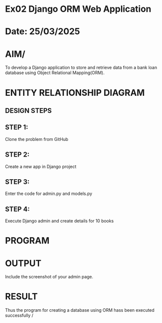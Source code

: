 # Ex02 Django ORM Web Application
# Date: 25/03/2025
# AIM/
To develop a Django application to store and retrieve data from a bank loan database using Object Relational Mapping(ORM).

# ENTITY RELATIONSHIP DIAGRAM
## DESIGN STEPS
## STEP 1:
Clone the problem from GitHub

## STEP 2:
Create a new app in Django project

## STEP 3:
Enter the code for admin.py and models.py

## STEP 4:
Execute Django admin and create details for 10 books

# PROGRAM
# OUTPUT
Include the screenshot of your admin page.

# RESULT
Thus the program for creating a database using ORM hass been executed successfully
/
